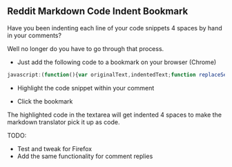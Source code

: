 ## Reddit Markdown Code Indent Bookmark


Have you been indenting each line of your code snippets 4 spaces by hand in your comments?

Well no longer do you have to go through that process.

-   Just add the following code to a bookmark on your browser (Chrome)

```javascript
javascript:(function(){var originalText,indentedText;function replaceSelectedText(originalText,replacementText){var textArea,originalString,newString;textArea=$(".usertext-edit > div > textarea");originalString=textArea.val();newString=originalString.replace(originalText,replacementText);textArea.val(newString)}function getSelectedText(){return window.getSelection().toString()}function addIndentToCharacter(character,i){if(i===0){return"    "+character}if(character.match(/\r/)||character.match(/\n/)){return character+"    "}return character}function addIndentation(text){var arrText,indentedText;arrText=text.split("");indentedText=arrText.map(addIndentToCharacter);return indentedText.join("")}originalText=getSelectedText();indentedText=addIndentation(originalText);replaceSelectedText(originalText,indentedText)})();
```

-   Highlight the code snippet within your comment

-   Click the bookmark

The highlighted code in the textarea will get indented 4 spaces to make the markdown translator pick it up as code.

TODO:
-   Test and tweak for Firefox
-   Add the same functionality for comment replies